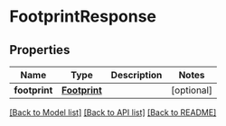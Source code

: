 # FootprintResponse

## Properties
Name | Type | Description | Notes
------------ | ------------- | ------------- | -------------
**footprint** | [**Footprint**](Footprint.md) |  | [optional] 

[[Back to Model list]](../README.md#documentation-for-models) [[Back to API list]](../README.md#documentation-for-api-endpoints) [[Back to README]](../README.md)


